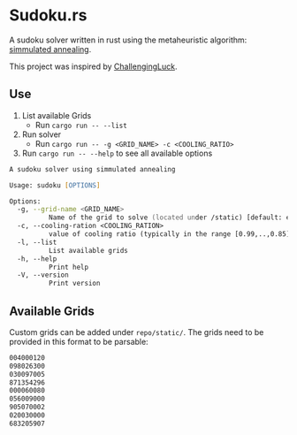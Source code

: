 # Sudoku.rs

A sudoku solver written in rust using the metaheuristic algorithm: [simmulated annealing](https://www.adrian.idv.hk/2019-01-30-simanneal/).

This project was inspired by [ChallengingLuck](https://github.com/challengingLuck/youtube/blob/master/sudoku/sudoku.py).

## Use

1. List available Grids
    - Run `cargo run -- --list`
2. Run solver
    - Run `cargo run -- -g <GRID_NAME> -c <COOLING_RATIO>`
3. Run `cargo run -- --help` to see all available options

```zsh
A sudoku solver using simmulated annealing

Usage: sudoku [OPTIONS]

Options:
  -g, --grid-name <GRID_NAME>
          Name of the grid to solve (located under /static) [default: easy.txt]
  -c, --cooling-ration <COOLING_RATION>
          value of cooling ratio (typically in the range [0.99,..,0.85]) [default: 0.99]
  -l, --list
          List available grids
  -h, --help
          Print help
  -V, --version
          Print version
```

## Available Grids

Custom grids can be added under `repo/static/`.
The grids need to be provided in this format to be parsable:

```txt
004000120
098026300
030097005
871354296
000060080
056009000
905070002
020030000
683205907
```
